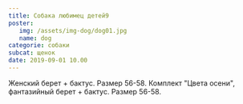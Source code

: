 ```yaml
---
title: Собака любимец детей9
poster:
   img: /assets/img-dog/dog01.jpg
   name: dog
categorie: собаки
subcat: щенок
date: 2019-09-01 10.00
---
```

<p class="exp">Женский берет + бактус. Размер 56-58.  Комплект "Цвета осени", фантазийный берет + бактус. Размер 56-58. </p>
  
